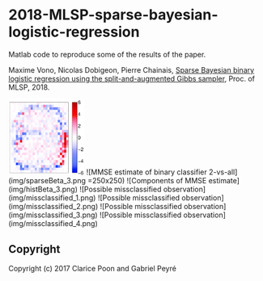 # 2018-MLSP-sparse-bayesian-logistic-regression
Matlab code to reproduce some of the results of the paper.

Maxime Vono, Nicolas Dobigeon, Pierre Chainais, [Sparse Bayesian binary logistic regression using the split-and-augmented Gibbs sampler](https://www.irit.fr/~Maxime.Vono/assets/pdf/MLSP_manuscript.pdf), Proc. of MLSP, 2018.

<img src="img/sparseBeta_3.png" width="150">
![MMSE estimate of binary classifier 2-vs-all](img/sparseBeta_3.png =250x250)
![Components of MMSE estimate](img/histBeta_3.png)
![Possible missclassified observation](img/missclassified_1.png)
![Possible missclassified observation](img/missclassified_2.png)
![Possible missclassified observation](img/missclassified_3.png)
![Possible missclassified observation](img/missclassified_4.png)

Copyright
-------

Copyright (c) 2017 Clarice Poon and Gabriel Peyré
